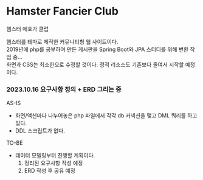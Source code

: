 # Hamster Fancier Club

햄스터 애호가 클럽

햄스터를 테마로 제작한 커뮤니티형 웹 사이트이다.  
2019년에 php를 공부하며 만든 게시판을 Spring Boot와 JPA 스터디를 위해 변환 작업 중...  
화면과 CSS는 최소한으로 수정할 것이다. 정적 리소스도 기존보다 줄여서 시작할 예정이다.

### 2023.10.16 요구사항 정의 + ERD 그리는 중  

AS-IS   
- 화면/액션마다 나누어놓은 php 파일에서 각각 db 커넥션을 맺고 DML 쿼리를 하고 있다.  
- DDL 스크립트가 없다.   

TO-BE  
- 데이터 모델링부터 진행할 계획이다.  
  1. 정리된 요구사항 작성 예정  
  2. ERD 작성 후 공유 예정  
